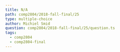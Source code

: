 ```yaml
---
title: N/A
path: comp2804/2018-fall-final/25
type: multiple-choice
author: Michiel Smid
question: comp2804/2018-fall-final/25/question.ts
tags:
  - comp2804
  - comp2804-final
---
```

